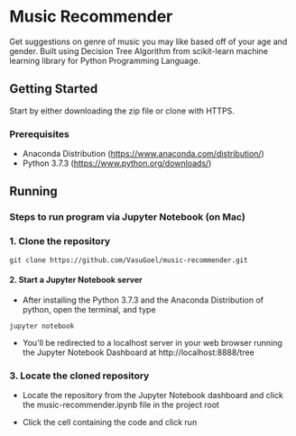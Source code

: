 # Music Recommender

Get suggestions on genre of music you may like based off of your age and gender. Built using Decision Tree Algorithm from scikit-learn machine learning library for Python Programming Language.

## Getting Started

Start by either downloading the zip file or clone with HTTPS.

### Prerequisites

* Anaconda Distribution (https://www.anaconda.com/distribution/)
* Python 3.7.3 (https://www.python.org/downloads/)

## Running

### Steps to run program via Jupyter Notebook (on Mac)

### 1. Clone the repository

```
git clone https://github.com/VasuGoel/music-recommender.git
```

#### 2. Start a Jupyter Notebook server

* After installing the Python 3.7.3 and the Anaconda Distribution of python, open the terminal, and type

```
jupyter notebook
```

* You'll be redirected to a localhost server in your web browser running the Jupyter Notebook Dashboard at http://localhost:8888/tree

### 3. Locate the cloned repository

* Locate the repository from the Jupyter Notebook dashboard and click the music-recommender.ipynb file in the project root

* Click the cell containing the code and click run
